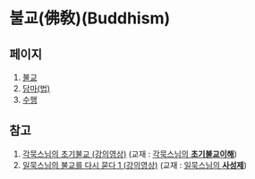# 불교(佛敎)(Buddhism)

## 페이지

1. [불교](https://rollingdigits.github.io/buddhism/)
1. [담마(법)](https://rollingdigits.github.io/buddhism/dhamma.html)
1. [수행](https://rollingdigits.github.io/buddhism/practice.html)

## 참고

1. [각묵스님의 초기불교 (강의영상)](https://www.youtube.com/playlist?list=PLEkCTKDH9lVhjmJr0vF6lt3T1iwIgdAV-) (교재 : [각묵스님의 **초기불교이해**](www.kyobobook.co.kr/product/detailViewKor.laf?ejkGb=KOR&mallGb=KOR&barcode=9788991743212))
1. [일묵스님의 불교를 다시 묻다 1 (강의영상)](https://www.youtube.com/watch?v=yuDj6AvWrpA) (교재 : [일묵스님의 **사성제**](http://www.kyobobook.co.kr/product/detailViewKor.laf?ejkGb=KOR&mallGb=KOR&barcode=9788974797904))
